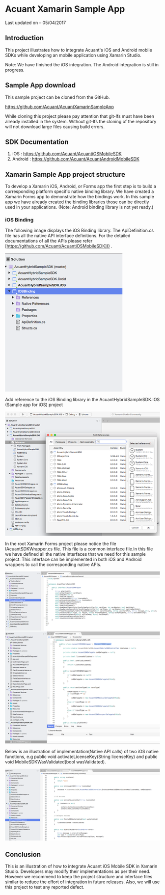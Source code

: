 # Acuant Xamarin Sample App

Last updated on – 05/04/2017


## Introduction

This project illustrates how to integrate Acuant's iOS and Android mobile SDKs while developing an mobile application using Xamarin Studio.

Note: We have finished the iOS integration. The Android integration is still in progress.

## Sample App download 

This sample project can be cloned from the GitHub.

https://github.com/Acuant/AcuantXamarinSampleApp

 While cloning this project please pay attention that git-lfs must have been already installed in the system. Without git-lfs the cloning of the repository will not download large files causing build errors.

## SDK Documentation 

1.	iOS : https://github.com/Acuant/AcuantiOSMobileSDK
2.	Android : https://github.com/Acuant/AcuantAndroidMobileSDK

## Xamarin Sample App project structure

To develop a Xamarin iOS, Android, or Forms app the first step is to build a corresponding platform specific native binding library. We have created a Xamarin Forms app to demonstrate how the bindings work. In this sample app we have already created the binding libraries those can be directly used in your applications. (Note: Android binding library is not yet ready.)

### iOS Binding

The following image displays the iOS Binding library. The ApiDefinition.cs file has all the native API interface definitions. For the detailed documentations of all the APIs please refer [https://github.com/Acuant/AcuantiOSMobileSDK]() . 

![](Documentation/Project-Structure-1.png)

Add reference to the iOS Binding library in the AcuantHybridSampleSDK.IOS (Sample app for iOS) project

![](Documentation/Project-Structure-2.png)

In the root Xamarin Forms project please notice the file IAcuantSDKWrapper.cs file. This file is a common interface file.In this file we have defined all the native interfaces that we need for this sample project. This interface can be implemented in both iOS and Android wrappers to call the corresponding native APIs.

![](Documentation/Project-Structure-3.png)  ![](Documentation/Project-Structure-4.png)


Below is an illustration of implementation(Native API calls) of two iOS native functions, e.g public void activateLicenseKey(String licenseKey) and public void MobileSDKWasValidated(bool wasValidated).

![](Documentation/Project-Structure-5.png)


## Conclusion

This is an illustration of how to integrate Acuant iOS Mobile SDK in Xamarin Studio. Developers may modify their implementations as per their need. However we recommend to keep the project structure and interface files similar to reduce the effort of integration in future releases. Also, we will use this project to test any reported defect.



